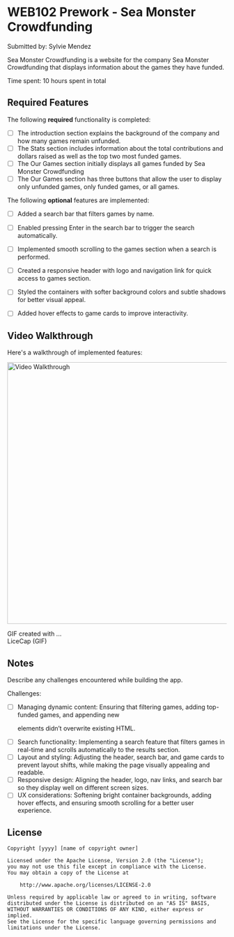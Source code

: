 # WEB102 Prework - Sea Monster Crowdfunding

Submitted by: Sylvie Mendez

Sea Monster Crowdfunding is a website for the company Sea Monster Crowdfunding that displays information about the games they have funded.

Time spent: 10 hours spent in total

## Required Features

The following **required** functionality is completed:

* [ ] The introduction section explains the background of the company and how many games remain unfunded.
* [ ] The Stats section includes information about the total contributions and dollars raised as well as the top two most funded games.
* [ ] The Our Games section initially displays all games funded by Sea Monster Crowdfunding
* [ ] The Our Games section has three buttons that allow the user to display only unfunded games, only funded games, or all games.

The following **optional** features are implemented:

* [ ] Added a search bar that filters games by name.
* [ ] Enabled pressing Enter in the search bar to trigger the search automatically.
* [ ] Implemented smooth scrolling to the games section when a search is performed.
* [ ] Created a responsive header with logo and navigation link for quick access to games section.
* [ ] Styled the containers with softer background colors and subtle shadows for better visual appeal.
* [ ] Added hover effects to game cards to improve interactivity.


## Video Walkthrough

Here's a walkthrough of implemented features:

<a href="https://i.imgur.com/bahyMPk.gif" target="_blank">
  <img src="https://i.imgur.com/bahyMPk.gif" title="Video Walkthrough" alt="Video Walkthrough" width="600" />
</a>

<!-- Replace this with whatever GIF tool you used! -->
GIF created with ...  
LiceCap (GIF)

## Notes

Describe any challenges encountered while building the app.

Challenges: 

* [ ] Managing dynamic content: Ensuring that filtering games, adding top-funded games, and appending new <p> elements didn’t overwrite existing HTML.
* [ ] Search functionality: Implementing a search feature that filters games in real-time and scrolls automatically to the results section.
* [ ] Layout and styling: Adjusting the header, search bar, and game cards to prevent layout shifts, while making the page visually appealing and readable.
* [ ] Responsive design: Aligning the header, logo, nav links, and search bar so they display well on different screen sizes.
* [ ] UX considerations: Softening bright container backgrounds, adding hover effects, and ensuring smooth scrolling for a better user experience.

## License

    Copyright [yyyy] [name of copyright owner]

    Licensed under the Apache License, Version 2.0 (the "License");
    you may not use this file except in compliance with the License.
    You may obtain a copy of the License at

        http://www.apache.org/licenses/LICENSE-2.0

    Unless required by applicable law or agreed to in writing, software
    distributed under the License is distributed on an "AS IS" BASIS,
    WITHOUT WARRANTIES OR CONDITIONS OF ANY KIND, either express or implied.
    See the License for the specific language governing permissions and
    limitations under the License.
